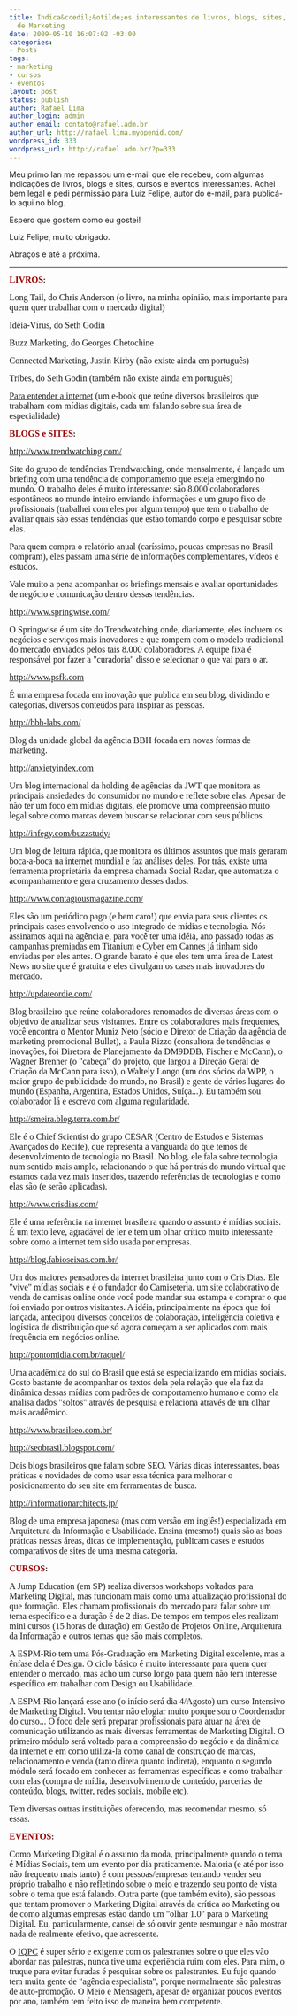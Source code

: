 ```yaml
---
title: Indica&ccedil;&otilde;es interessantes de livros, blogs, sites, cursos e eventos
  de Marketing
date: 2009-05-10 16:07:02 -03:00
categories:
- Posts
tags:
- marketing
- cursos
- eventos
layout: post
status: publish
author: Rafael Lima
author_login: admin
author_email: contato@rafael.adm.br
author_url: http://rafael.lima.myopenid.com/
wordpress_id: 333
wordpress_url: http://rafael.adm.br/?p=333
---
```


Meu primo Ian me repassou um e-mail que ele recebeu, com algumas indica&ccedil;&otilde;es de livros, blogs e sites, cursos e eventos interessantes. Achei bem legal e pedi permiss&atilde;o para Luiz Felipe, autor do e-mail, para public&aacute;-lo aqui no blog.

Espero que gostem como eu gostei!

Luiz Felipe, muito obrigado.

Abra&ccedil;os e at&eacute; a pr&oacute;xima.

***
<div>

<strong><span style="font-family: Times New Roman; color: #960000; font-size: small;"><span style="font-size: 12pt; color: #960000; font-weight: bold;">LIVROS</span></span>:</strong></div>
<div>

<span style="font-family: Times New Roman; font-size: small;"><span style="font-size: 12pt;">Long Tail, do Chris Anderson (o livro, na minha opini&atilde;o, mais importante para quem quer trabalhar com o mercado digital)</span></span></div>
<div>

<span style="font-family: Times New Roman; font-size: small;"><span style="font-size: 12pt;">Id&eacute;ia-V&iacute;rus, do Seth Godin</span></span></div>
<div>

<span style="font-family: Times New Roman; font-size: small;"><span style="font-size: 12pt;">Buzz <span class="il">Marketing</span>, do Georges Chetochine</span></span></div>
<div>

<span style="font-family: Times New Roman; font-size: small;"><span style="font-size: 12pt;">Connected <span class="il">Marketing</span>, Justin Kirby (n&atilde;o existe ainda em portugu&ecirc;s)</span></span></div>
<div>

<span style="font-family: Times New Roman; font-size: small;"><span style="font-size: 12pt;">Tribes, do Seth Godin (tamb&eacute;m n&atilde;o existe ainda em portugu&ecirc;s)</span></span></div>
<div>

<span style="font-family: Times New Roman; font-size: small;"><span style="font-size: 12pt;"><a href="http://paraentenderainternet.blogspot.com/2009/01/baixe-o-pdf-do-livro.html" target="_blank">Para entender a internet</a> (um e-book que re&uacute;ne diversos brasileiros que trabalham com m&iacute;dias digitais, cada um falando sobre sua &aacute;rea de especialidade)</span></span></div>
<div>

<strong><span style="font-family: Times New Roman; color: #960000; font-size: small;"><span style="font-size: 12pt; color: #960000; font-weight: bold;">BLOGS e SITES</span></span>:</strong></div>
<div>

<span style="font-family: Times New Roman; font-size: small;"><span style="font-size: 12pt;"><a href="http://www.trendwatching.com/" target="_blank">http://www.trendwatching.com/</a> </span></span></div>
<div>

<span style="font-family: Times New Roman; font-size: small;"><span style="font-size: 12pt;">Site do grupo de tend&ecirc;ncias Trendwatching, onde mensalmente, &eacute; lan&ccedil;ado um briefing com uma tend&ecirc;ncia de comportamento que esteja emergindo no mundo. O trabalho deles &eacute; muito interessante: s&atilde;o 8.000 colaboradores espont&acirc;neos no mundo inteiro enviando informa&ccedil;&otilde;es e um grupo fixo de profissionais (trabalhei com eles por algum tempo) que tem o trabalho de avaliar quais s&atilde;o essas tend&ecirc;ncias que est&atilde;o tomando corpo e pesquisar sobre elas.</span></span></div>
<div>

<span style="font-family: Times New Roman; font-size: small;"><span style="font-size: 12pt;">Para quem compra o relat&oacute;rio anual (car&iacute;ssimo, poucas empresas no Brasil compram), eles passam uma s&eacute;rie de informa&ccedil;&otilde;es complementares, v&iacute;deos e estudos.</span></span></div>
<div>

<span style="font-family: Times New Roman; font-size: small;"><span style="font-size: 12pt;">Vale muito a pena acompanhar os briefings mensais e avaliar oportunidades de neg&oacute;cio e comunica&ccedil;&atilde;o dentro dessas tend&ecirc;ncias.</span></span></div>
<div>

<span style="font-family: Times New Roman; font-size: small;"><span style="font-size: 12pt;"><a href="http://www.springwise.com/" target="_blank">http://www.springwise.com/</a></span></span></div>
<div>

<span style="font-family: Times New Roman; font-size: small;"><span style="font-size: 12pt;">O Springwise &eacute; um site do Trendwatching onde, diariamente, eles incluem os neg&oacute;cios e servi&ccedil;os mais inovadores e que rompem com o modelo tradicional do mercado enviados pelos tais 8.000 colaboradores. A equipe fixa &eacute; respons&aacute;vel por fazer a "curadoria" disso e selecionar o que vai para o ar.</span></span></div>
<div>

<span style="font-family: Times New Roman; font-size: small;"><span style="font-size: 12pt;"><a href="http://www.psfk.com/" target="_blank">http://www.psfk.com</a></span></span></div>
<div>

<span style="font-family: Times New Roman; font-size: small;"><span style="font-size: 12pt;">&Eacute; uma empresa focada em inova&ccedil;&atilde;o que publica em seu blog, dividindo e categorias, diversos conte&uacute;dos para inspirar as pessoas.</span></span></div>
<div>

<span style="font-family: Times New Roman; font-size: small;"><span style="font-size: 12pt;"><a href="http://bbh-labs.com/" target="_blank">http://bbh-labs.com/</a></span></span></div>
<div>

<span style="font-family: Times New Roman; font-size: small;"><span style="font-size: 12pt;">Blog da unidade global da ag&ecirc;ncia BBH focada em novas formas de <span class="il">marketing</span>.</span></span></div>
<div>

<span style="font-family: Times New Roman; font-size: small;"><span style="font-size: 12pt;"><a href="http://anxietyindex.com/" target="_blank">http://anxietyindex.com</a></span></span></div>
<div>

<span style="font-family: Times New Roman; font-size: small;"><span style="font-size: 12pt;">Um blog internacional da holding de ag&ecirc;ncias da JWT que monitora as principais ansiedades do consumidor no mundo e reflete sobre elas. Apesar de n&atilde;o ter um foco em m&iacute;dias digitais, ele promove uma compreens&atilde;o muito legal sobre como marcas devem buscar se relacionar com seus p&uacute;blicos.</span></span></div>
<div>

<span style="font-family: Times New Roman; font-size: small;"><span style="font-size: 12pt;"><a href="http://infegy.com/buzzstudy/" target="_blank">http://infegy.com/buzzstudy/</a></span></span></div>
<div>

<span style="font-family: Times New Roman; font-size: small;"><span style="font-size: 12pt;">Um blog de leitura r&aacute;pida, que monitora os &uacute;ltimos assuntos que mais geraram boca-a-boca na internet mundial e faz an&aacute;lises deles. Por tr&aacute;s, existe uma ferramenta propriet&aacute;ria da empresa chamada Social Radar, que automatiza o acompanhamento e gera cruzamento desses dados.</span></span></div>
<div>

<span style="font-family: Times New Roman; font-size: small;"><span style="font-size: 12pt;"><a href="http://www.contagiousmagazine.com/%0A" target="_blank">http://www.contagiousmagazine.com/</a></span></span></div>
<div>

<span style="font-family: Times New Roman; font-size: small;"><span style="font-size: 12pt;">Eles s&atilde;o um peri&oacute;dico pago (e bem caro!) que envia para seus clientes os principais cases envolvendo o uso integrado de m&iacute;dias e tecnologia. N&oacute;s assinamos aqui na ag&ecirc;ncia e, para voc&ecirc; ter uma id&eacute;ia, ano passado todas as campanhas premiadas em Titanium e Cyber em Cannes j&aacute; tinham sido enviadas por eles antes. O grande barato &eacute; que eles tem uma &aacute;rea de Latest News no site que &eacute; gratuita e eles divulgam os cases mais inovadores do mercado.</span></span></div>
<div>

<span style="font-family: Times New Roman; font-size: small;"><span style="font-size: 12pt;"><a href="http://updateordie.com/" target="_blank">http://updateordie.com/</a> </span></span></div>
<div>

<span style="font-family: Times New Roman; font-size: small;"><span style="font-size: 12pt;">Blog brasileiro que re&uacute;ne colaboradores renomados de diversas &aacute;reas com o objetivo de atualizar seus visitantes. Entre os colaboradores mais frequentes, voc&ecirc; encontra o Mentor Muniz Neto (s&oacute;cio e Diretor de Cria&ccedil;&atilde;o da ag&ecirc;ncia de <span class="il">marketing</span> promocional Bullet), a Paula Rizzo (consultora de tend&ecirc;ncias e inova&ccedil;&otilde;es, foi Diretora de Planejamento da DM9DDB, Fischer e McCann), o Wagner Brenner (o "cabe&ccedil;a" do projeto, que largou a Dire&ccedil;&atilde;o Geral de Cria&ccedil;&atilde;o da McCann para isso), o Waltely Longo (um dos s&oacute;cios da WPP, o maior grupo de publicidade do mundo, no Brasil) e gente de v&aacute;rios lugares do mundo (Espanha, Argentina, Estados Unidos, Su&iacute;&ccedil;a...). Eu tamb&eacute;m sou colaborador l&aacute; e escrevo com alguma regularidade.</span></span></div>
<div>

<span style="font-family: Times New Roman; font-size: small;"><span style="font-size: 12pt;"><a href="http://smeira.blog.terra.com.br/" target="_blank">http://smeira.blog.terra.com.br/</a></span></span></div>
<div>

<span style="font-family: Times New Roman; font-size: small;"><span style="font-size: 12pt;">Ele &eacute; o Chief Scientist do grupo CESAR (Centro de Estudos e Sistemas Avan&ccedil;ados do Recife), que representa a vanguarda do que temos de desenvolvimento de tecnologia no Brasil. No blog, ele fala sobre tecnologia num sentido mais amplo, relacionando o que h&aacute; por tr&aacute;s do mundo virtual que estamos cada vez mais inseridos, trazendo refer&ecirc;ncias de tecnologias e como elas s&atilde;o (e ser&atilde;o aplicadas). </span></span></div>
<div>

<span style="font-family: Times New Roman; font-size: small;"><span style="font-size: 12pt;"><a href="http://www.crisdias.com/" target="_blank">http://www.crisdias.com/</a></span></span></div>
<div>

<span style="font-family: Times New Roman; font-size: small;"><span style="font-size: 12pt;">Ele &eacute; uma refer&ecirc;ncia na internet brasileira quando o assunto &eacute; m&iacute;dias sociais. &Eacute; um texto leve, agrad&aacute;vel de ler e tem um olhar cr&iacute;tico muito interessante sobre como a internet tem sido usada por empresas.</span></span></div>
<div>

<span style="font-family: Times New Roman; font-size: small;"><span style="font-size: 12pt;"><a href="http://blog.fabioseixas.com.br/" target="_blank">http://blog.fabioseixas.com.br/</a></span></span></div>
<div>

<span style="font-family: Times New Roman; font-size: small;"><span style="font-size: 12pt;">Um dos maiores pensadores da internet brasileira junto com o Cris Dias. Ele "vive" m&iacute;dias sociais e &eacute; o fundador do Camiseteria, um site colaborativo de venda de camisas online onde voc&ecirc; pode mandar sua estampa e comprar o que foi enviado por outros visitantes. A id&eacute;ia, principalmente na &eacute;poca que foi lan&ccedil;ada, antecipou diversos conceitos de colabora&ccedil;&atilde;o, intelig&ecirc;ncia coletiva e log&iacute;stica de distribui&ccedil;&atilde;o que s&oacute; agora come&ccedil;am a ser aplicados com mais frequ&ecirc;ncia em neg&oacute;cios online.</span></span></div>
<div>

<span style="font-family: Times New Roman; font-size: small;"><span style="font-size: 12pt;"><a href="http://pontomidia.com.br/raquel/" target="_blank">http://pontomidia.com.br/raquel/</a></span></span></div>
<div>

<span style="font-family: Times New Roman; font-size: small;"><span style="font-size: 12pt;">Uma acad&ecirc;mica do sul do Brasil que est&aacute; se especializando em m&iacute;dias sociais. Gosto bastante de acompanhar os textos dela pela rela&ccedil;&atilde;o que ela faz da din&acirc;mica dessas m&iacute;dias com padr&otilde;es de comportamento humano e como ela analisa dados "soltos" atrav&eacute;s de pesquisa e relaciona atrav&eacute;s de um olhar mais acad&ecirc;mico.</span></span></div>
<div>

<span style="font-family: Times New Roman; font-size: small;"><span style="font-size: 12pt;"><a href="http://www.brasilseo.com.br/" target="_blank">http://www.brasilseo.com.br/</a></span></span></div>
<div>

<span style="font-family: Times New Roman; font-size: small;"><span style="font-size: 12pt;"><a href="http://seobrasil.blogspot.com/" target="_blank">http://seobrasil.blogspot.com/</a></span></span></div>
<div>

<span style="font-family: Times New Roman; font-size: small;"><span style="font-size: 12pt;">Dois blogs brasileiros que falam sobre SEO. V&aacute;rias dicas interessantes, boas pr&aacute;ticas e novidades de como usar essa t&eacute;cnica para melhorar o posicionamento do seu site em ferramentas de busca.</span></span></div>
<div>

<span style="font-family: Times New Roman; font-size: small;"><span style="font-size: 12pt;"><a href="http://informationarchitects.jp/%0A" target="_blank">http://informationarchitects.jp/</a></span></span></div>
<div>

<span style="font-family: Times New Roman; font-size: small;"><span style="font-size: 12pt;">Blog de uma empresa japonesa (mas com vers&atilde;o em ingl&ecirc;s!) especializada em Arquitetura da Informa&ccedil;&atilde;o e Usabilidade. Ensina (mesmo!) quais s&atilde;o as boas pr&aacute;ticas nessas &aacute;reas, dicas de implementa&ccedil;&atilde;o, publicam cases e estudos comparativos de sites de uma mesma categoria.</span></span></div>
<div>

<span style="font-family: Times New Roman; font-size: small;"><span style="font-size: 12pt;"> </span></span></div>
<div>
<div>

<strong><span style="font-family: Times New Roman; color: #960000; font-size: small;"><span style="font-size: 12pt; color: #960000; font-weight: bold;">CURSOS</span></span>:</strong></div>
<div>

<span style="font-family: Times New Roman; font-size: small;"><span style="font-size: 12pt;">A Jump Education (em SP) realiza diversos workshops voltados para <span class="il">Marketing</span> Digital, mas funcionam mais como uma atualiza&ccedil;&atilde;o profissional do que forma&ccedil;&atilde;o. Eles chamam profissionais do mercado para falar sobre um tema espec&iacute;fico e a dura&ccedil;&atilde;o &eacute; de 2 dias. De tempos em tempos eles realizam mini cursos (15 horas de dura&ccedil;&atilde;o) em Gest&atilde;o de Projetos Online, Arquitetura da Informa&ccedil;&atilde;o e outros temas que s&atilde;o mais completos.</span></span></div>
<div>

<span style="font-family: Times New Roman; font-size: small;"><span style="font-size: 12pt;">A ESPM-Rio tem uma P&oacute;s-Gradua&ccedil;&atilde;o em <span class="il">Marketing</span> Digital excelente, mas a &ecirc;nfase dela &eacute; Design. O ciclo b&aacute;sico &eacute; muito interessante para quem quer entender o mercado, mas acho um curso longo para quem n&atilde;o tem interesse espec&iacute;fico em trabalhar com Design ou Usabilidade.</span></span></div>
<div>

<span style="font-family: Times New Roman; font-size: small;"><span style="font-size: 12pt;">A ESPM-Rio lan&ccedil;ar&aacute; esse ano (o in&iacute;cio ser&aacute; dia 4/Agosto) um curso Intensivo de <span class="il">Marketing</span> Digital. Vou tentar n&atilde;o elogiar muito porque sou o Coordenador do curso... O foco dele ser&aacute; preparar profissionais para atuar na &aacute;rea de comunica&ccedil;&atilde;o utilizando as mais diversas ferramentas de <span class="il">Marketing</span> Digital. O primeiro m&oacute;dulo ser&aacute; voltado para a compreens&atilde;o do neg&oacute;cio e da din&acirc;mica da internet e em como utiliz&aacute;-la como canal de constru&ccedil;&atilde;o de marcas, relacionamento e venda (tanto direta quanto indireta), enquanto o segundo m&oacute;dulo ser&aacute; focado em conhecer as ferramentas espec&iacute;ficas e como trabalhar com elas (compra de m&iacute;dia, desenvolvimento de conte&uacute;do, parcerias de conte&uacute;do, blogs, twitter, redes sociais, mobile etc).
</span></span></div>
<div></div>
<div>

<span style="font-family: Times New Roman; font-size: small;"><span style="font-size: 12pt;">Tem diversas outras institui&ccedil;&otilde;es oferecendo, mas recomendar mesmo, s&oacute; essas.</span></span></div>
</div>
<div>

<strong><span style="font-family: Times New Roman; color: #960000; font-size: small;"><span style="font-size: 12pt; color: #960000; font-weight: bold;">EVENTOS</span></span>:</strong></div>
<div>

<span style="font-family: Times New Roman; font-size: small;"><span style="font-size: 12pt;">Como <span class="il">Marketing</span> Digital &eacute; o assunto da moda, principalmente quando o tema &eacute; M&iacute;dias Sociais, tem um evento por dia praticamente. Maioria (e at&eacute; por isso n&atilde;o frequento mais tanto) &eacute; com pessoas/empresas tentando vender seu pr&oacute;prio trabalho e n&atilde;o refletindo sobre o meio e trazendo seu ponto de vista sobre o tema que est&aacute; falando. Outra parte (que tamb&eacute;m evito), s&atilde;o pessoas que tentam promover o <span class="il">Marketing</span> Digital atrav&eacute;s da cr&iacute;tica ao <span class="il">Marketing</span> ou de como algumas empresas est&atilde;o dando um "olhar 1.0" para o <span class="il">Marketing</span> Digital. Eu, particularmente, cansei de s&oacute; ouvir gente resmungar e n&atilde;o mostrar nada de realmente efetivo, que acrescente.</span></span></div>
<div>

<span style="font-family: Times New Roman; font-size: small;"><span style="font-size: 12pt;">O&nbsp;<a href="http://iqpc.com.br/" target="_blank">IQPC</a> &eacute; super s&eacute;rio e exigente com os palestrantes sobre o que eles v&atilde;o abordar nas palestras, nunca tive uma experi&ecirc;ncia ruim com eles. Para mim, o truque para evitar furadas &eacute; pesquisar sobre os palestrantes. Eu fujo quando tem muita gente de "ag&ecirc;ncia especialista", porque normalmente s&atilde;o palestras de auto-promo&ccedil;&atilde;o. O Meio e Mensagem, apesar de organizar poucos eventos por ano, tamb&eacute;m tem feito isso de maneira bem competente.</span></span></div>
